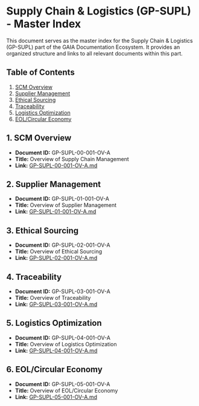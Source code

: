 # Supply Chain & Logistics (GP-SUPL) - Master Index

This document serves as the master index for the Supply Chain & Logistics (GP-SUPL) part of the GAIA Documentation Ecosystem. It provides an organized structure and links to all relevant documents within this part.

## Table of Contents

1. [SCM Overview](#scm-overview)
2. [Supplier Management](#supplier-management)
3. [Ethical Sourcing](#ethical-sourcing)
4. [Traceability](#traceability)
5. [Logistics Optimization](#logistics-optimization)
6. [EOL/Circular Economy](#eolcircular-economy)

## 1. SCM Overview

- **Document ID:** GP-SUPL-00-001-OV-A
- **Title:** Overview of Supply Chain Management
- **Link:** [GP-SUPL-00-001-OV-A.md](GP-SUPL-00-001-OV-A.md)

## 2. Supplier Management

- **Document ID:** GP-SUPL-01-001-OV-A
- **Title:** Overview of Supplier Management
- **Link:** [GP-SUPL-01-001-OV-A.md](GP-SUPL-01-001-OV-A.md)

## 3. Ethical Sourcing

- **Document ID:** GP-SUPL-02-001-OV-A
- **Title:** Overview of Ethical Sourcing
- **Link:** [GP-SUPL-02-001-OV-A.md](GP-SUPL-02-001-OV-A.md)

## 4. Traceability

- **Document ID:** GP-SUPL-03-001-OV-A
- **Title:** Overview of Traceability
- **Link:** [GP-SUPL-03-001-OV-A.md](GP-SUPL-03-001-OV-A.md)

## 5. Logistics Optimization

- **Document ID:** GP-SUPL-04-001-OV-A
- **Title:** Overview of Logistics Optimization
- **Link:** [GP-SUPL-04-001-OV-A.md](GP-SUPL-04-001-OV-A.md)

## 6. EOL/Circular Economy

- **Document ID:** GP-SUPL-05-001-OV-A
- **Title:** Overview of EOL/Circular Economy
- **Link:** [GP-SUPL-05-001-OV-A.md](GP-SUPL-05-001-OV-A.md)
